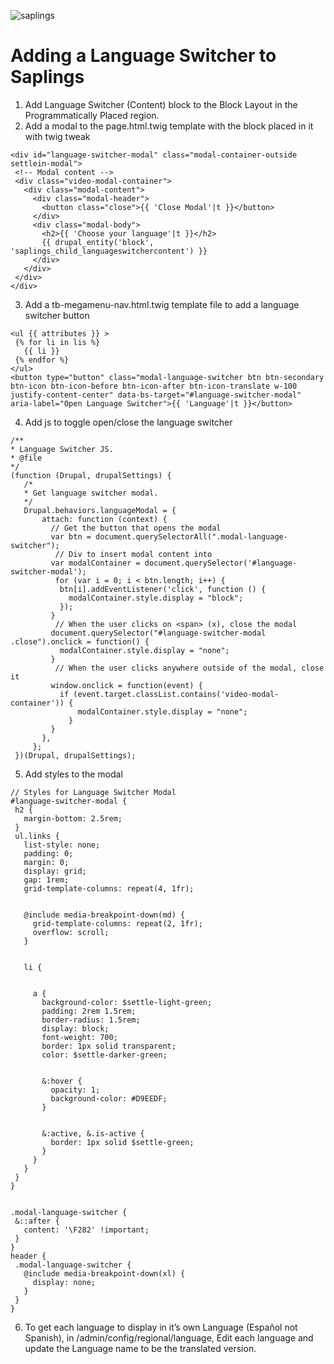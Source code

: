 ![saplings](https://github.com/kanopi/saplings/assets/5177009/a6377e32-deb2-49d8-873a-f3dd5a36fa7c)

# Adding a Language Switcher to Saplings

1. Add Language Switcher (Content) block to the Block Layout in the Programmatically Placed region.
2. Add a modal to the page.html.twig template with the block placed in it with twig tweak

```
<div id="language-switcher-modal" class="modal-container-outside settlein-modal">
 <!-- Modal content -->
 <div class="video-modal-container">
   <div class="modal-content">
     <div class="modal-header">
       <button class="close">{{ 'Close Modal'|t }}</button>
     </div>
     <div class="modal-body">
       <h2>{{ 'Choose your language'|t }}</h2>
       {{ drupal_entity('block', 'saplings_child_languageswitchercontent') }}
     </div>
   </div>
 </div>
</div>
```

3. Add a tb-megamenu-nav.html.twig template file to add a language switcher button

```
<ul {{ attributes }} >
 {% for li in lis %}
   {{ li }}
 {% endfor %}
</ul>
<button type="button" class="modal-language-switcher btn btn-secondary btn-icon btn-icon-before btn-icon-after btn-icon-translate w-100 justify-content-center" data-bs-target="#language-switcher-modal" aria-label="Open Language Switcher">{{ 'Language'|t }}</button>
```

4. Add js to toggle open/close the language switcher

```
/**
* Language Switcher JS.
* @file
*/
(function (Drupal, drupalSettings) {
   /*
   * Get language switcher modal.
   */
   Drupal.behaviors.languageModal = {
       attach: function (context) {
         // Get the button that opens the modal
         var btn = document.querySelectorAll(".modal-language-switcher");
          // Div to insert modal content into
         var modalContainer = document.querySelector('#language-switcher-modal');
          for (var i = 0; i < btn.length; i++) {
           btn[i].addEventListener('click', function () {
             modalContainer.style.display = "block";
           });
         }
          // When the user clicks on <span> (x), close the modal
         document.querySelector("#language-switcher-modal .close").onclick = function() {
           modalContainer.style.display = "none";   
         }
          // When the user clicks anywhere outside of the modal, close it
         window.onclick = function(event) {
           if (event.target.classList.contains('video-modal-container')) {
               modalContainer.style.display = "none";
             }
         }
       },
     };
 })(Drupal, drupalSettings);
 ```

5. Add styles to the modal

```
// Styles for Language Switcher Modal
#language-switcher-modal {
 h2 {
   margin-bottom: 2.5rem;
 }
 ul.links {
   list-style: none;
   padding: 0;
   margin: 0;
   display: grid;
   gap: 1rem;
   grid-template-columns: repeat(4, 1fr);


   @include media-breakpoint-down(md) {
     grid-template-columns: repeat(2, 1fr);
     overflow: scroll;
   }


   li {


     a {
       background-color: $settle-light-green;
       padding: 2rem 1.5rem;
       border-radius: 1.5rem;
       display: block;
       font-weight: 700;
       border: 1px solid transparent;
       color: $settle-darker-green;


       &:hover {
         opacity: 1;
         background-color: #D9EEDF;
       }


       &:active, &.is-active {
         border: 1px solid $settle-green;
       }
     }
   }
 }
}


.modal-language-switcher {
 &::after {
   content: '\F282' !important;
 }
}
header {
 .modal-language-switcher {
   @include media-breakpoint-down(xl) {
     display: none;
   }
 }
}
```

6. To get each language to display in it’s own Language (Español not Spanish), in /admin/config/regional/language, Edit each language and update the Language name to be the translated version.
